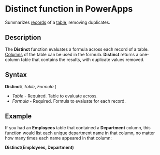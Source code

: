 <properties
	pageTitle="Distinct function | Microsoft PowerApps"
	description="Reference information, including syntax and examples, for the Distinct function in PowerApps"
	services=""
	suite="powerapps"
	documentationCenter="na"
	authors="gregli-msft"
	manager="dwrede"
	editor=""
	tags=""/>

<tags
   ms.service="powerapps"
   ms.devlang="na"
   ms.topic="article"
   ms.tgt_pltfrm="na"
   ms.workload="na"
   ms.date="11/07/2015"
   ms.author="gregli"/>

# Distinct function in PowerApps #

Summarizes [records](working-with-tables.md#records) of a [table](working-with-tables.md), removing duplicates.

## Description ##

The **Distinct** function evaluates a formula across each record of a table. [Columns](working-with-tables.md#columns) of the table can be used in the formula.  **Distinct** returns a one-column table that contains the results, with duplicate values removed.  

## Syntax ##

**Distinct**( *Table*, *Formula* )

- *Table* - Required.  Table to evaluate across.
- *Formula* - Required.  Formula to evaluate for each record.

## Example ##

If you had an **Employees** table that contained a **Department** column, this function would list each unique department name in that column, no matter how many times each name appeared in that column:

**Distinct(Employees, Department)**
